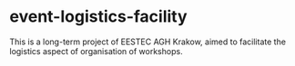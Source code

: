 event-logistics-facility
========================

This is a long-term project of EESTEC AGH Krakow, aimed to facilitate the logistics aspect of organisation of workshops.


